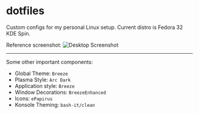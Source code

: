 # dotfiles
Custom configs for my personal Linux setup. Current distro is Fedora 32 KDE Spin.

Reference screenshot: 
![Desktop Screenshot](Desktop1.png)

---
Some other important components: 
*  Global Theme: `Breeze` 
*  Plasma Style: `Arc Dark`
*  Application style: `Breeze`
*  Window Decorations: `BreezeEnhanced`
*  Icons: `ePapirus`
*  Konsole Theming: `bash-it/clean`
